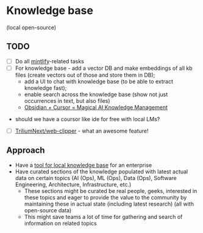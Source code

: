 # Knowledge base

(local open-source)

## TODO

- [ ] Do all [mintlify](/product/features/knowledge-base/mintlify)-related tasks
- [ ] For knowledge base - add a vector DB and make embeddings of all kb files (create vectors out of those and store them in DB);
    - add a UI to chat with knowledge base (to be able to extract knowledge fast);
    - enable search across the knowledge base (show not just occurrences in text, but also files)
    - [Obsidian + Cursor = Magical AI Knowledge Management](https://www.youtube.com/watch?v=nxss50uZgE0)
- should we have a coursor like ide for free with local LMs?
- [ ] [TriliumNext/web-clipper](https://github.com/TriliumNext/web-clipper) - what an awesome feature!

## Approach

- Have a [tool for local knowledge base](/product/features/knowledge-base/knowledge-base-tools) for an enterprise
- Have curated sections of the knowledge populated with latest actual data on certain topics (AI (Ops), ML (Ops), Data (Ops), Software Engineering, Architecture, Infrastructure, etc.)
    - These sections might be curated be real people, geeks, interested in these topics and eager to provide the value to the community by maintaining these in actual state (including latest research) (all with open-source data)
    - This might save teams a lot of time for gathering and search of information on related topics


